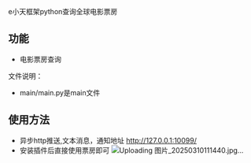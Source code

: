 e小天框架python查询全球电影票房
## 功能
- 电影票房查询

文件说明：
- main/main.py是main文件

## 使用方法
- 异步http推送,文本消息，通知地址 http://127.0.0.1:10099/
- 安装插件后直接使用票房即可
![Uploading 图片_20250310111440.jpg…]()

